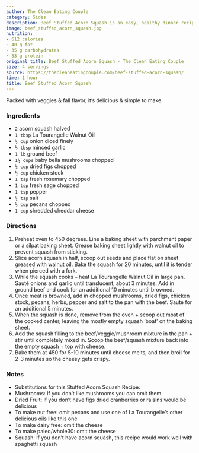 ```yaml
---
author: The Clean Eating Couple
category: Sides
description: Beef Stuffed Acorn Squash is an easy, healthy dinner recipe the whole family will love.
image: beef_stuffed_acorn_squash.jpg
nutrition:
- 612 calories
- 40 g fat
- 35 g carbohydrates
- 33 g protein
original_title: Beef Stuffed Acorn Squash - The Clean Eating Couple
size: 4 servings
source: https://thecleaneatingcouple.com/beef-stuffed-acorn-squash/
time: 1 hour
title: Beef Stuffed Acorn Squash
---
```


Packed with veggies & fall flavor, it’s delicious & simple to make.

### Ingredients

* `2` acorn squash halved
* `1 tbsp` La Tourangelle Walnut Oil
* `½ cup` onion diced finely
* `½ tbsp` minced garlic
* `1 lb` ground beef
* `1½ cups` baby bella mushrooms chopped
* `¼ cup` dried figs chopped
* `½ cup` chicken stock
* `1 tsp` fresh rosemary chopped
* `1 tsp` fresh sage chopped
* `1 tsp` pepper
* `½ tsp` salt
* `½ cup` pecans chopped
* `1 cup` shredded cheddar cheese

### Directions

1. Preheat oven to 450 degrees. Line a baking sheet with parchment paper or a silpat baking sheet. Grease baking sheet lightly with walnut oil to prevent squash from sticking.
2. Slice acorn squash in half, scoop out seeds and place flat on sheet greased with walnut oil. Bake the squash for 20 minutes, until it is tender when pierced with a fork.
3. While the squash cooks – heat La Tourangelle Walnut Oil in large pan. Sauté onions and garlic until translucent, about 3 minutes. Add in ground beef and cook for an additional 10 minutes until browned.
4. Once meat is browned, add in chopped mushrooms, dried figs, chicken stock, pecans, herbs, pepper and salt to the pan with the beef. Sauté for an additional 5 minutes.
5. When the squash is done, remove from the oven + scoop out most of the cooked center, leaving the mostly empty squash ‘boat’ on the baking sheet.
6. Add the squash filling to the beef/veggie/mushroom mixture in the pan + stir until completely mixed in. Scoop the beef/squash mixture back into the empty squash + top with cheese.
7. Bake them at 450 for 5-10 minutes until cheese melts, and then broil for 2-3 minutes so the cheesy gets crispy.

### Notes

- Substitutions for this Stuffed Acorn Squash Recipe:
- Mushrooms: If you don’t like mushrooms you can omit them
- Dried Fruit: If you don’t have figs dried cranberries or raisins would be delicious
- To make nut free: omit pecans and use one of La Tourangelle’s other delicious oils like this one
- To make dairy free: omit the cheese
- To make paleo/whole30: omit the cheese
- Squash: If you don’t have acorn squash, this recipe would work well with spaghetti squash